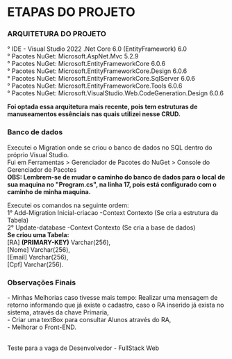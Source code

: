 <h1> ETAPAS DO PROJETO </h2>
<h3> ARQUITETURA DO PROJETO </h3>
° IDE - Visual Studio 2022 .Net Core 6.0 (EntityFramework) 6.0 <br>
° Pacotes NuGet: Microsoft.AspNet.Mvc 5.2.9 <br>
° Pacotes NuGet: Microsoft.EntityFrameworkCore 6.0.6 <br>
° Pacotes NuGet: Microsoft.EntityFrameworkCore.Design 6.0.6 <br>
° Pacotes NuGet: Microsoft.EntityFrameworkCore.SqlServer 6.0.6 <br>
° Pacotes NuGet: Microsoft.EntityFrameworkCore.Tools 6.0.6 <br>
° Pacotes NuGet: Microsoft.VisualStudio.Web.CodeGeneration.Design 6.0.6 <br>

<b>Foi optada essa arquitetura mais recente, pois tem estruturas de manuseamentos essênciais nas quais utilizei nesse CRUD.</b>
<h3> Banco de dados </h3>
Executei o Migration onde se criou o banco de dados no SQL dentro do próprio Visual Studio. <br>
Fui em Ferramentas > Gerenciador de Pacotes do NuGet > Console do Gerenciador de Pacotes <br>
<b> OBS: Lembrem-se de mudar o caminho do banco de dados para o local de sua maquina no "Program.cs", na linha 17, pois está configurado com o caminho de minha maquina. </b> <br>

Executei os comandos na seguinte ordem: <br>
1° Add-Migration Inicial-criacao -Context Contexto (Se cria a estrutura da Tabela) <br>
2° Update-database -Context Contexto (Se cria a base de dados) <br>
<b>Se criou uma Tabela:</b><br> [RA] <b>(PRIMARY-KEY)</b> Varchar(256), <br> [Nome] Varchar(256), <br> [Email] Varchar(256), <br> [Cpf] Varchar(256).<br>

<h3> Observações Finais </h3>
- Minhas Melhorias caso tivesse mais tempo: Realizar uma mensagem de retorno informando que já existe o cadastro, caso o RA inserido já exista no sistema, através da chave Primaria, <br>
- Criar uma textBox para consultar Alunos através do RA, <br>
- Melhorar o Front-END. <br> <br>

Teste para a vaga de Desenvolvedor - FullStack Web
